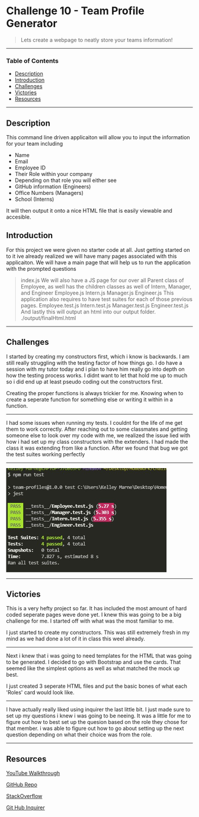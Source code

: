 # Challenge 10 - Team Profile Generator
> Lets create a webpage to neatly store your teams information!
---

### Table of Contents
- [Description](#description)
- [Introduction](#introduction)
- [Challenges](#challenges)
- [Victories](#victories)
- [Resources](#resources)

---

## Description

This command line driven applicaiton will allow you to input the information for your team including
 - Name
 - Email
 - Employee ID
 - Their Role within your company
 - Depending on that role you will either see
 - GitHub information (Engineers)
 - Office Numbers (Managers)
 - School (Interns)

 It will then output it onto a nice HTML file that is easily viewable and accesible.

## Introduction 

For this project we were given no starter code at all. Just getting started on to it ive already realized we will have many pages associated with this applicaiton. 
We will have a main page that will help us to run the application with the prompted questions
> index.js
We will also have a JS page for our over all Parent class of Employee, as well has the children classes as well of Intern, Manager, and Engineer
> Employee.js Intern.js Manager.js Engineer.js
This application also requires to have test suites for each of those previous pages.
> Employee.test.js Intern.test.js Manager.test.js Engineer.test.js
And lastly this will output an html into our output folder. 
> ./output/finalHtml.html


---

## Challenges
I started by creating my constructors first, which i know is backwards. I am still really struggling with the testing factor of how things go. I do have a session with my tutor today and i plan to have him really go into depth on how the testing process works. I didnt want to let that hold me up to much so i did end up at least pseudo coding out the constructors first.

Creating the proper functions is always trickier for me. Knowing when to create a seperate function for something else or writing it within in a function.

---

I had some issues when running my tests. I couldnt for the life of me get them to work correctly. After reaching out to some classmates and getting someone else to look over my code with me, we realized the issue lied with how i had set up my class constructors with the extenders. I had made the class it was extending from like a function. After we found that bug we got the test suites working perfectly


---

![screenshot!](./screenshots/tests.jpg)

---

## Victories

This is a very hefty project so far. It has included the most amount of hard coded seperate pages weve done yet. I knew this was going to be a big challenge for me. I started off with what was the most familiar to me. 

I just started to create my constructors. This was still extremely fresh in my mind as we had done a lot of it in class this weel already.

---

Next i knew that i was going to need templates for the HTML that was going to be generated. I decided to go with Bootstrap and use the cards. That seemed like the simplest options as well as what matched the mock up best.

I just created 3 seperate HTML files and put the basic bones of what each 'Roles' card would look like.

---

I have actually really liked using inquirer the last little bit. I just made sure to set up my questions i knew i was going to be neeing. It was a little  for me to figure out how to best set up the quesion based on the role they chose for that member. i was able to figure out how to go about setting up the next question depending on what their choice was from the role.


---


## Resources 

<a href="https://youtu.be/aL2bAmRM51E">YouTube Walkthrough</a>

<a href="https://github.com/kelleymarne/Team-Profiles">GitHub Repo
</a>


<a href="www.stackoverflow">StackOverflow</a>

<a href="https://github.com/SBoudrias/Inquirer.js/tree/master/packages/inquirer/examples">Git Hub Inquirer 
</a>